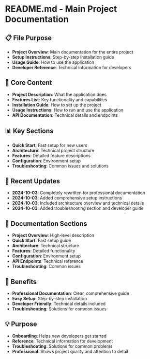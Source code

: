 # README.md - Main Project Documentation

## 📋 File Purpose
- **Project Overview**: Main documentation for the entire project
- **Setup Instructions**: Step-by-step installation guide
- **Usage Guide**: How to use the application
- **Developer Reference**: Technical information for developers

## 🔧 Core Content
- **Project Description**: What the application does
- **Features List**: Key functionality and capabilities
- **Installation Guide**: How to set up the project
- **Usage Instructions**: How to run and use the application
- **API Documentation**: Technical details and endpoints

## 📊 Key Sections
- **Quick Start**: Fast setup for new users
- **Architecture**: Technical project structure
- **Features**: Detailed feature descriptions
- **Configuration**: Environment setup
- **Troubleshooting**: Common issues and solutions

## 🔄 Recent Updates
- **2024-10-03**: Completely rewritten for professional documentation
- **2024-10-03**: Added comprehensive setup instructions
- **2024-10-03**: Included architecture overview and technical details
- **2024-10-03**: Added troubleshooting section and developer guide

## 🎯 Documentation Sections
- **Project Overview**: High-level description
- **Quick Start**: Fast setup guide
- **Architecture**: Technical structure
- **Features**: Detailed functionality
- **Configuration**: Environment setup
- **API Endpoints**: Technical reference
- **Troubleshooting**: Common issues

## 🚀 Benefits
- **Professional Documentation**: Clear, comprehensive guide
- **Easy Setup**: Step-by-step installation
- **Developer Friendly**: Technical details included
- **Troubleshooting**: Solutions for common issues

## 💡 Purpose
- **Onboarding**: Helps new developers get started
- **Reference**: Technical information for development
- **Troubleshooting**: Solutions for common problems
- **Professional**: Shows project quality and attention to detail
